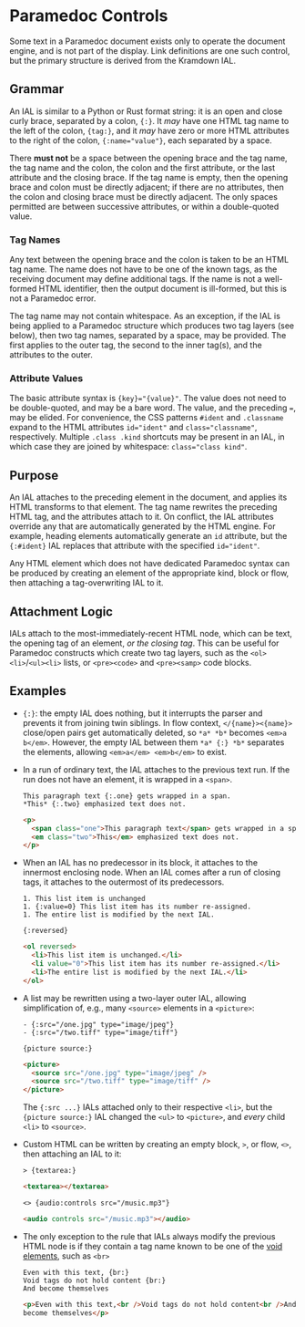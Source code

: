 # Paramedoc Controls

Some text in a Paramedoc document exists only to operate the document engine,
and is not part of the display. Link definitions are one such control, but the
primary structure is derived from the Kramdown IAL.

## Grammar

An IAL is similar to a Python or Rust format string: it is an open and close
curly brace, separated by a colon, `{:}`. It _may_ have one HTML tag name to the
left of the colon, `{tag:}`, and it _may_ have zero or more HTML attributes to
the right of the colon, `{:name="value"}`, each separated by a space.

There **must not** be a space between the opening brace and the tag name, the
tag name and the colon, the colon and the first attribute, or the last attribute
and the closing brace. If the tag name is empty, then the opening brace and
colon must be directly adjacent; if there are no attributes, then the colon and
closing brace must be directly adjacent. The only spaces permitted are between
successive attributes, or within a double-quoted value.

### Tag Names

Any text between the opening brace and the colon is taken to be an HTML tag
name. The name does not have to be one of the known tags, as the receiving
document may define additional tags. If the name is not a well-formed HTML
identifier, then the output document is ill-formed, but this is not a Paramedoc
error.

The tag name may not contain whitespace. As an exception, if the IAL is being
applied to a Paramedoc structure which produces two tag layers (see below), then
two tag names, separated by a space, may be provided. The first applies to the
outer tag, the second to the inner tag(s), and the attributes to the outer.

### Attribute Values

The basic attribute syntax is `{key}="{value}"`. The value does not need to be
double-quoted, and may be a bare word. The value, and the preceding `=`, may be
elided. For convenience, the CSS patterns `#ident` and `.classname` expand to
the HTML attributes `id="ident"` and `class="classname"`, respectively. Multiple
`.class .kind` shortcuts may be present in an IAL, in which case they are joined
by whitespace: `class="class kind"`.

## Purpose

An IAL attaches to the preceding element in the document, and applies its HTML
transforms to that element. The tag name rewrites the preceding HTML tag, and
the attributes attach to it. On conflict, the IAL attributes override any that
are automatically generated by the HTML engine. For example, heading elements
automatically generate an `id` attribute, but the `{:#ident}` IAL replaces that
attribute with the specified `id="ident"`.

Any HTML element which does not have dedicated Paramedoc syntax can be produced
by creating an element of the appropriate kind, block or flow, then attaching a
tag-overwriting IAL to it.

## Attachment Logic

IALs attach to the most-immediately-recent HTML node, which can be text, the
opening tag of an element, *or the closing tag*. This can be useful for
Paramedoc constructs which create two tag layers, such as the
`<ol><li>`/`<ul><li>` lists, or `<pre><code>` and `<pre><samp>` code blocks.

## Examples

- `{:}`: the empty IAL does nothing, but it interrupts the parser and prevents
  it from joining twin siblings. In flow context, `</{name}><{name}>` close/open
  pairs get automatically deleted, so `*a* *b*` becomes `<em>a b</em>`. However,
  the empty IAL between them `*a* {:} *b*` separates the elements, allowing
  `<em>a</em> <em>b</em>` to exist.

- In a run of ordinary text, the IAL attaches to the previous text run. If the
  run does not have an element, it is wrapped in a `<span>`.

  ```pmd
  This paragraph text {:.one} gets wrapped in a span.
  *This* {:.two} emphasized text does not.
  ```

  ```html
  <p>
    <span class="one">This paragraph text</span> gets wrapped in a span.
    <em class="two">This</em> emphasized text does not.
  </p>
  ```

- When an IAL has no predecessor in its block, it attaches to the innermost
  enclosing node. When an IAL comes after a run of closing tags, it attaches to
  the outermost of its predecessors.

  ```pmd
  1. This list item is unchanged
  1. {:value=0} This list item has its number re-assigned.
  1. The entire list is modified by the next IAL.

  {:reversed}
  ```

  ```html
  <ol reversed>
    <li>This list item is unchanged.</li>
    <li value="0">This list item has its number re-assigned.</li>
    <li>The entire list is modified by the next IAL.</li>
  </ol>
  ```

- A list may be rewritten using a two-layer outer IAL, allowing simplification
  of, e.g., many `<source>` elements in a `<picture>`:

  ```pmd
  - {:src="/one.jpg" type="image/jpeg"}
  - {:src="/two.tiff" type="image/tiff"}

  {picture source:}
  ```

  ```html
  <picture>
    <source src="/one.jpg" type="image/jpeg" />
    <source src="/two.tiff" type="image/tiff" />
  </picture>
  ```

  The `{:src ...}` IALs attached only to their respective `<li>`, but the
  `{picture source:}` IAL changed the `<ul>` to `<picture>`, and _every_ child
  `<li>` to `<source>`.

- Custom HTML can be written by creating an empty block, `>`, or flow, `<>`,
  then attaching an IAL to it:

  ```pmd
  > {textarea:}
  ```

  ```html
  <textarea></textarea>
  ```

  ```pmd
  <> {audio:controls src="/music.mp3"}
  ```

  ```html
  <audio controls src="/music.mp3"></audio>
  ```

- The only exception to the rule that IALs always modify the previous HTML node
  is if they contain a tag name known to be one of the [void elements], such as
  `<br>`

  ```pmd
  Even with this text, {br:}
  Void tags do not hold content {br:}
  And become themselves
  ```

  ```html
  <p>Even with this text,<br />Void tags do not hold content<br />And
  become themselves</p>
  ```

[void elements]: https://developer.mozilla.org/en-US/docs/Glossary/Void_element
